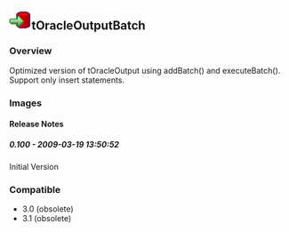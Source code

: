 ## <img src='./logo.jpg' width='40' height='40'>tOracleOutputBatch

### Overview
Optimized version of tOracleOutput using addBatch() and executeBatch(). Support only insert statements.
### Images




#### Release Notes

##### 0.100 - 2009-03-19 13:50:52
Initial Version
### Compatible
 -  3.0 (obsolete)
 -   3.1 (obsolete)